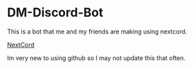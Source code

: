 # DM-Discord-Bot
This is a bot that me and my friends are making using nextcord.

[NextCord](https://github.com/nextcord/nextcord)

Im very new to using github so I may not update this that often.
